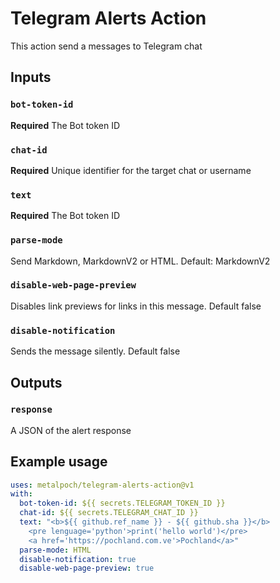 # Telegram Alerts Action

This action send a messages to Telegram chat

## Inputs

### `bot-token-id`
**Required** The Bot token ID

### `chat-id`
**Required** Unique identifier for the target chat or username

### `text`
**Required** The Bot token ID

### `parse-mode`
Send Markdown, MarkdownV2 or HTML. Default: MarkdownV2

### `disable-web-page-preview`
Disables link previews for links in this message. Default false

### `disable-notification`
Sends the message silently. Default false

## Outputs

### `response`
A JSON of the alert response

## Example usage

```yaml
uses: metalpoch/telegram-alerts-action@v1
with:
  bot-token-id: ${{ secrets.TELEGRAM_TOKEN_ID }}
  chat-id: ${{ secrets.TELEGRAM_CHAT_ID }}
  text: "<b>${{ github.ref_name }} - ${{ github.sha }}</b>
    <pre lenguage='python'>print('hello world')</pre>
    <a href='https://pochland.com.ve'>Pochland</a>"
  parse-mode: HTML
  disable-notification: true
  disable-web-page-preview: true
```
  

